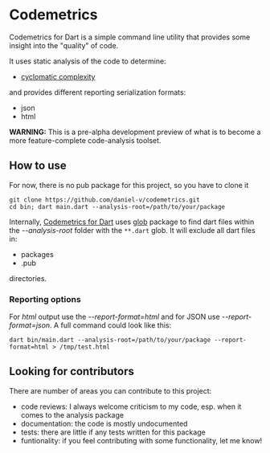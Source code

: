 # Codemetrics

Codemetrics for Dart is a simple command line utility that provides some
insight into the "quality" of code.

It uses static analysis of the code to determine:
 * [cyclomatic complexity](https://en.wikipedia.org/wiki/Cyclomatic_complexity)

and provides different reporting serialization formats:
 * json
 * html

**WARNING:** This is a pre-alpha development preview of what is to become a
more feature-complete code-analysis toolset.

## How to use

For now, there is no pub package for this project, so you have to clone it
```
git clone https://github.com/daniel-v/codemetrics.git
cd bin; dart main.dart --analysis-root=/path/to/your/package
```
Internally, [Codemetrics for Dart](https://github.com/daniel-v/codemetrics) uses [glob](https://pub.dartlang.org/packages/glob) package to find dart files within the *--analysis-root*
folder with the `**.dart` glob. It will exclude all dart files in:
 * packages
 * .pub

directories.

### Reporting options

For *html* output use the *--report-format=html* and for JSON use *--report-format=json*.
A full command could look like this:

`dart bin/main.dart --analysis-root=/path/to/your/package --report-format=html > /tmp/test.html`

## Looking for contributors

There are number of areas you can contribute to this project:
 * code reviews: I always welcome criticism to my code, esp. when it comes to the analysis package
 * documentation: the code is mostly undocumented
 * tests: there are little if any tests written for this package
 * funtionality: if you feel contributing with some functionality, let me know!



